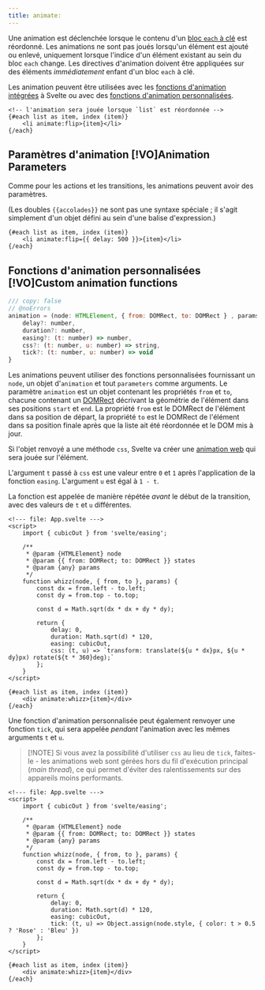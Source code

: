 ```yaml
---
title: animate:
---
```


Une animation est déclenchée lorsque le contenu d'un [bloc `each` à clé](each#Keyed-each-blocks) est
réordonné. Les animations ne sont pas joués lorsqu'un élément est ajouté ou enlevé, uniquement
lorsque l'indice d'un élément existant au sein du bloc `each` change. Les directives d'animation
doivent être appliquées sur des éléments _immédiatement_ enfant d'un bloc `each` à clé.

Les animation peuvent être utilisées avec les [fonctions d'animation intégrées](svelte-animate) à
Svelte ou avec des [fonctions d'animation personnalisées](#Custom-animation-functions).

```svelte
<!-- l'animation sera jouée lorsque `list` est réordonnée -->
{#each list as item, index (item)}
	<li animate:flip>{item}</li>
{/each}
```

## Paramètres d'animation [!VO]Animation Parameters

Comme pour les actions et les transitions, les animations peuvent avoir des paramètres.

(Les doubles `{{accolades}}` ne sont pas une syntaxe spéciale ; il s'agit simplement d'un objet
défini au sein d'une balise d'expression.)

```svelte
{#each list as item, index (item)}
	<li animate:flip={{ delay: 500 }}>{item}</li>
{/each}
```

## Fonctions d'animation personnalisées [!VO]Custom animation functions

```js
/// copy: false
// @noErrors
animation = (node: HTMLElement, { from: DOMRect, to: DOMRect } , params: any) => {
	delay?: number,
	duration?: number,
	easing?: (t: number) => number,
	css?: (t: number, u: number) => string,
	tick?: (t: number, u: number) => void
}
```

Les animations peuvent utiliser des fonctions personnalisées fournissant un `node`, un objet
d'`animation` et tout `parameters` comme arguments. Le paramètre `animation` est un objet contenant
les propriétés `from` et `to`, chacune contenant un
[DOMRect](https://developer.mozilla.org/fr/docs/Web/API/DOMRect#Properties) décrivant la géométrie
de l'élément dans ses positions `start` et `end`. La propriété `from` est le DOMRect de l'élément
dans sa position de départ, la propriété `to` est le DOMRect de l'élément dans sa position finale
après que la liste ait été réordonnée et le DOM mis à jour.

Si l'objet renvoyé a une méthode `css`, Svelte va créer une [animation
web](https://developer.mozilla.org/fr/docs/Web/API/Web_Animations_API) qui sera jouée sur l'élément.

L'argument `t` passé à `css` est une valeur entre `0` et `1` après l'application de la fonction
`easing`. L'argument `u` est égal à `1 - t`.

La fonction est appelée de manière répétée _avant_ le début de la transition, avec des valeurs de
`t` et `u` différentes.

<!-- TODO: Types -->

```svelte
<!--- file: App.svelte --->
<script>
	import { cubicOut } from 'svelte/easing';

	/**
	 * @param {HTMLElement} node
	 * @param {{ from: DOMRect; to: DOMRect }} states
	 * @param {any} params
	 */
	function whizz(node, { from, to }, params) {
		const dx = from.left - to.left;
		const dy = from.top - to.top;

		const d = Math.sqrt(dx * dx + dy * dy);

		return {
			delay: 0,
			duration: Math.sqrt(d) * 120,
			easing: cubicOut,
			css: (t, u) => `transform: translate(${u * dx}px, ${u * dy}px) rotate(${t * 360}deg);`
		};
	}
</script>

{#each list as item, index (item)}
	<div animate:whizz>{item}</div>
{/each}
```

Une fonction d'animation personnalisée peut également renvoyer une fonction `tick`, qui sera appelée
_pendant_ l'animation avec les mêmes arguments `t` et `u`.


> [!NOTE] Si vous avez la possibilité d'utiliser `css` au lieu de `tick`, faites-le - les animations
> web sont gérées hors du fil d'exécution principal (_main thread_), ce qui permet d'éviter des
> ralentissements sur des appareils moins performants.

```svelte
<!--- file: App.svelte --->
<script>
	import { cubicOut } from 'svelte/easing';

	/**
	 * @param {HTMLElement} node
	 * @param {{ from: DOMRect; to: DOMRect }} states
	 * @param {any} params
	 */
	function whizz(node, { from, to }, params) {
		const dx = from.left - to.left;
		const dy = from.top - to.top;

		const d = Math.sqrt(dx * dx + dy * dy);

		return {
			delay: 0,
			duration: Math.sqrt(d) * 120,
			easing: cubicOut,
			tick: (t, u) => Object.assign(node.style, { color: t > 0.5 ? 'Rose' : 'Bleu' })
		};
	}
</script>

{#each list as item, index (item)}
	<div animate:whizz>{item}</div>
{/each}
```
